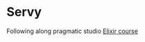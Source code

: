 # Servy

Following along pragmatic studio [Elixir course](https://pragmaticstudio.com/courses/elixir)
